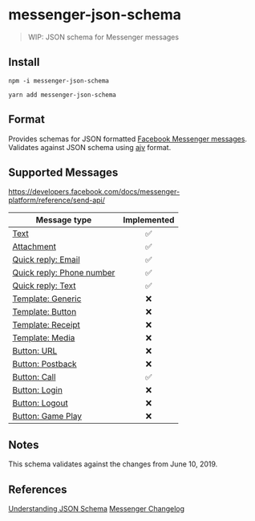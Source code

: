 # messenger-json-schema

> WIP: JSON schema for Messenger messages

## Install

```
npm -i messenger-json-schema
```

```
yarn add messenger-json-schema
```

## Format

Provides schemas for JSON formatted [Facebook Messenger messages](https://developers.facebook.com/docs/messenger-platform/send-messages). Validates against JSON schema using [ajv](https://github.com/epoberezkin/ajv) format.

## Supported Messages

https://developers.facebook.com/docs/messenger-platform/reference/send-api/

|Message type|Implemented|
|---|:---:|
|[Text](https://developers.facebook.com/docs/messenger-platform/send-messages#sending_text)|:white_check_mark:|
|[Attachment](https://developers.facebook.com/docs/messenger-platform/send-messages#sending_attachments)|:white_check_mark:|
|[Quick reply: Email](https://developers.facebook.com/docs/messenger-platform/send-messages/quick-replies#email)|:white_check_mark:|
|[Quick reply: Phone number](https://developers.facebook.com/docs/messenger-platform/send-messages/quick-replies#phone)|:white_check_mark:|
|[Quick reply: Text](https://developers.facebook.com/docs/messenger-platform/send-messages/quick-replies#text)|:white_check_mark:|
|[Template: Generic](https://developers.facebook.com/docs/messenger-platform/send-messages/template/generic)|:x:|
|[Template: Button](https://developers.facebook.com/docs/messenger-platform/send-messages/template/button)|:x:|
|[Template: Receipt](https://developers.facebook.com/docs/messenger-platform/send-messages/template/receipt)|:x:|
|[Template: Media](https://developers.facebook.com/docs/messenger-platform/send-messages/template/media)|:x:|
|[Button: URL](https://developers.facebook.com/docs/messenger-platform/send-messages/buttons#url)|:x:|
|[Button: Postback](https://developers.facebook.com/docs/messenger-platform/send-messages/buttons#postback)|:x:|
|[Button: Call](https://developers.facebook.com/docs/messenger-platform/send-messages/buttons#call)|:white_check_mark:|
|[Button: Login](https://developers.facebook.com/docs/messenger-platform/send-messages/buttons#login)|:x:|
|[Button: Logout](https://developers.facebook.com/docs/messenger-platform/send-messages/buttons#logout)|:x:|
|[Button: Game Play](https://developers.facebook.com/docs/messenger-platform/send-messages/buttons#game_play)|:x:|


## Notes

This schema validates against the changes from June 10, 2019.

## References

[Understanding JSON Schema](https://json-schema.org/understanding-json-schema/index.html)
[Messenger Changelog](https://developers.facebook.com/docs/messenger-platform/changelog/)
